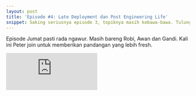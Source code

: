 ```yaml
---
layout: post
title: 'Episode #4: Late Deployment dan Post Engineering Life'
snippet: Saking seriusnya episode 3, topiknya masih kebawa-bawa. Tulung lah, Jumat woy!
---
```


Episode Jumat pasti rada ngawur. Masih bareng Robi, Awan dan Gandi. Kali ini Peter join untuk memberikan pandangan yang lebih fresh.

<iframe src="https://anchor.fm/randomops/embed/episodes/Episode-4-Late-Deployment-dan-Post-Engineering-Life-e2jikq/a-a6gv1t" height="102px" width="250px" frameborder="0" scrolling="no"></iframe>
